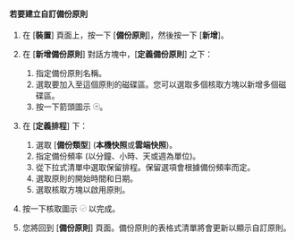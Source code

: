 <!--author=SharS last changed: 11/04/15-->


#### 若要建立自訂備份原則
1. 在 [**裝置**] 頁面上，按一下 [**備份原則**]，然後按一下 [**新增**]。
2. 在 [**新增備份原則**] 對話方塊中，[**定義備份原則**] 之下：
   
   1. 指定備份原則名稱。
   2. 選取要加入至這個原則的磁碟區。您可以選取多個核取方塊以新增多個磁碟區。
   3. 按一下箭頭圖示 ![核取圖示](./media/storsimple-create-custom-backup-policy-u2/HCS_ArrowIcon-include.png)。
3. 在 [**定義排程**] 下：
   
   1. 選取 [**備份類型**] \(**本機快照**或**雲端快照**)。
   2. 指定備份頻率 (以分鐘、小時、天或週為單位)。
   3. 從下拉式清單中選取保留排程。保留選項會根據備份頻率而定。
   4. 選取原則的開始時間和日期。
   5. 選取核取方塊以啟用原則。
4. 按一下核取圖示 ![核取圖示](./media/storsimple-add-backup-policy-u2/HCS_CheckIcon-include.png) 以完成。
5. 您將回到 [**備份原則**] 頁面。備份原則的表格式清單將會更新以顯示自訂原則。

